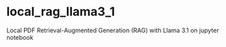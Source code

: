 # local_rag_llama3_1
Local PDF Retrieval-Augmented Generation (RAG) with Llama 3.1 on jupyter notebook
